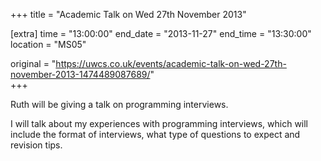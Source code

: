 +++
title = "Academic Talk on Wed 27th November 2013"

[extra]
time = "13:00:00"
end_date = "2013-11-27"
end_time = "13:30:00"
location = "MS05"

original = "https://uwcs.co.uk/events/academic-talk-on-wed-27th-november-2013-1474489087689/"    
+++

Ruth will be giving a talk on programming interviews.

I will talk about my experiences with programming interviews, which will include the format of interviews, what type of questions to expect and revision tips.

